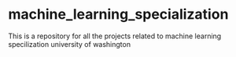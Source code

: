 # machine_learning_specialization
This is a repository for all the projects related to machine learning specilization university of washington
